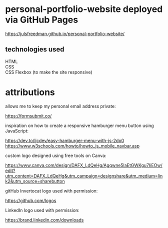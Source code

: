 # personal-portfolio-website deployed via GitHub Pages

https://julsfreedman.github.io/personal-portfolio-website/

## technologies used

HTML</br>
CSS</br>
CSS Flexbox (to make the site responsive)

# attributions

allows me to keep my personal email address private:</br>

https://formsubmit.co/

inspiration on how to create a responsive hamburger menu button using JavaScript:</br>

https://dev.to/ljcdev/easy-hamburger-menu-with-js-2do0
https://www.w3schools.com/howto/howto_js_mobile_navbar.asp

custom logo designed using free tools on Canva:</br>

https://www.canva.com/design/DAFX_LdQeHg/Agqwne5laEtGWKgu7IiEOw/edit?utm_content=DAFX_LdQeHg&utm_campaign=designshare&utm_medium=link2&utm_source=sharebutton

gitHub Invertocat logo used with permission:</br>

https://github.com/logos

LinkedIn logo used with permission:</br>

https://brand.linkedin.com/downloads
